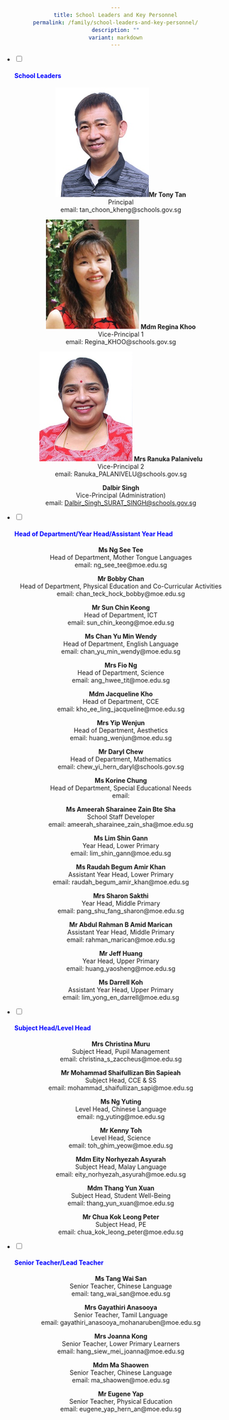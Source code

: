 ```yaml
---
title: School Leaders and Key Personnel
permalink: /family/school-leaders-and-key-personnel/
description: ""
variant: markdown
---
```

<style>
h1 {text-align: center;}
p {text-align: center;}
div {text-align: center;}
</style>

<ul class="jekyllcodex_accordion">
<li>
<input id="accordion1" type="checkbox">
<label for="accordion1"><h4 style="color:Blue">School Leaders</h4></label>
<div align="centre">
<p><img style="width:210px;height:247px;" src="/images/tony_tan.jpg"><strong>Mr Tony Tan</strong>
<br>Principal
<br>email: tan_choon_kheng@schools.gov.sg</p>

<p><img style="width:210px;height:247px;" src="/images/regina_khoo.jpg">
<strong>Mdm Regina Khoo</strong>
<br>Vice-Principal 1
<br>email: Regina_KHOO@schools.gov.sg</p>

<p><img style="width:210px;height:247px;" src="/images/ranuka_palanivelu.jpg">
<strong>Mrs Ranuka Palanivelu</strong>
<br>Vice-Principal 2
<br>email: Ranuka_PALANIVELU@schools.gov.sg</p>


<strong>Dalbir Singh</strong>
<br>Vice-Principal (Administration)
<br>email: Dalbir_Singh_SURAT_SINGH@schools.gov.sg<p></p>
</div>
</li><li>
	
<input id="accordion2" type="checkbox">
<label for="accordion2"><h4 style="color:Blue">Head of Department/Year Head/Assistant Year Head</h4></label>
<div>
<p><strong>Ms Ng See Tee</strong>
<br>Head of Department, Mother Tongue Languages
<br>email: ng_see_tee@moe.edu.sg</p>

<p><strong>Mr Bobby Chan</strong>
<br>Head of Department, Physical Education and Co-Curricular Activities
<br>email: chan_teck_hock_bobby@moe.edu.sg</p>

<p><strong>Mr Sun Chin Keong</strong>
<br>Head of Department, ICT
<br>email: sun_chin_keong@moe.edu.sg</p>

<p><strong>Ms Chan Yu Min Wendy</strong>
<br>Head of Department, English Language
<br>email: chan_yu_min_wendy@moe.edu.sg</p>

<p><strong>Mrs Fio Ng</strong>
<br>Head of Department, Science
<br>email: ang_hwee_tit@moe.edu.sg</p>

<p><strong>Mdm Jacqueline Kho</strong>
<br>Head of Department, CCE
<br>email: kho_ee_ling_jacqueline@moe.edu.sg</p>

<p><strong>Mrs Yip Wenjun</strong>
<br>Head of Department, Aesthetics
<br>email: huang_wenjun@moe.edu.sg</p>
	
<p><strong>Mr Daryl Chew</strong>
<br>Head of Department, Mathematics
<br>email: chew_yi_hern_daryl@schools.gov.sg</p>
		
<p><strong>Ms Korine Chung</strong>
<br>Head of Department, Special Educational Needs
<br>email: </p>
	

<p><strong>Ms Ameerah Sharainee Zain Bte Sha</strong>
<br>School Staff Developer
<br>email: ameerah_sharainee_zain_sha@moe.edu.sg</p>
	
<p><strong>Ms Lim Shin Gann</strong>
<br>Year Head, Lower Primary
<br>email: lim_shin_gann@moe.edu.sg</p>
	
<p><strong>Ms Raudah Begum Amir Khan</strong>
<br>Assistant Year Head, Lower Primary
<br>email: raudah_begum_amir_khan@moe.edu.sg</p>

<p><strong>Mrs Sharon Sakthi</strong>
<br>Year Head, Middle Primary
<br>email: pang_shu_fang_sharon@moe.edu.sg</p>
	
<p><strong>Mr Abdul Rahman B Amid Marican</strong>
<br>Assistant Year Head, Middle Primary
<br>email: rahman_marican@moe.edu.sg</p>

<p><strong>Mr Jeff Huang</strong>
<br>Year Head, Upper Primary
<br>email: huang_yaosheng@moe.edu.sg</p>
	
<p><strong>Ms Darrell Koh</strong>
<br>Assistant Year Head, Upper Primary
<br>email: lim_yong_en_darrell@moe.edu.sg</p>

</div>
</li><li>

<input id="accordion3" type="checkbox">
<label for="accordion3"><h4 style="color:Blue">Subject Head/Level Head</h4></label>
<div>
<p><strong>Mrs Christina Muru</strong>
<br>Subject Head, Pupil Management
<br>email: christina_s_zaccheus@moe.edu.sg</p>

<p><strong>Mr Mohammad Shaifullizan Bin Sapieah</strong>
<br>Subject Head, CCE &amp; SS
<br>email: mohammad_shaifullizan_sapi@moe.edu.sg</p>

<p><strong>Ms Ng Yuting</strong>
<br>Level Head, Chinese Language
<br>email: ng_yuting@moe.edu.sg</p>
	
<p><strong>Mr Kenny Toh</strong>
<br>Level Head, Science
<br>email: toh_ghim_yeow@moe.edu.sg</p>

<p><strong>Mdm Eity Norhyezah Asyurah</strong>
<br>Subject Head, Malay Language
<br>email: eity_norhyezah_asyurah@moe.edu.sg</p>
	
<p><strong>Mdm Thang Yun Xuan</strong>
<br>Subject Head, Student Well-Being
<br>email: thang_yun_xuan@moe.edu.sg</p>
	
<p><strong>Mr Chua Kok Leong Peter</strong>
<br>Subject Head, PE
<br>email: chua_kok_leong_peter@moe.edu.sg</p>

</div>
</li><li>

<input id="accordion4" type="checkbox">
<label for="accordion4"><h4 style="color:Blue">Senior Teacher/Lead Teacher</h4></label>
<div>
<p><strong>Ms Tang Wai San</strong>
<br>Senior Teacher, Chinese Language
<br>email: tang_wai_san@moe.edu.sg</p>

<p><strong>Mrs Gayathiri Anasooya</strong>
<br>Senior Teacher, Tamil Language
<br>email: gayathiri_anasooya_mohanaruben@moe.edu.sg</p>

<p><strong>Mrs Joanna Kong</strong>
<br>Senior Teacher, Lower Primary Learners
<br>email: hang_siew_mei_joanna@moe.edu.sg</p>
	
<p><strong>Mdm Ma Shaowen</strong>
<br>Senior Teacher, Chinese Language
<br>email: ma_shaowen@moe.edu.sg</p>
	
<p><strong>Mr Eugene Yap</strong>
<br>Senior Teacher, Physical Education
<br>email: eugene_yap_hern_an@moe.edu.sg</p>
</div>
</li></ul>